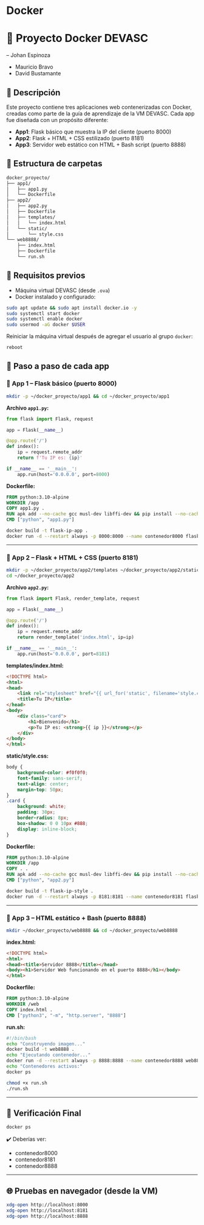 # Docker

# 🐳 Proyecto Docker DEVASC 
– Johan Espinoza
- Mauricio Bravo
- David Bustamante

## 📘 Descripción

Este proyecto contiene tres aplicaciones web contenerizadas con Docker, creadas como parte de la guía de aprendizaje de la VM DEVASC. Cada app fue diseñada con un propósito diferente:

- **App1**: Flask básico que muestra la IP del cliente (puerto 8000)
- **App2**: Flask + HTML + CSS estilizado (puerto 8181)
- **App3**: Servidor web estático con HTML + Bash script (puerto 8888)

## 📁 Estructura de carpetas

```bash
docker_proyecto/
├── app1/
│   ├── app1.py
│   └── Dockerfile
├── app2/
│   ├── app2.py
│   ├── Dockerfile
│   ├── templates/
│   │   └── index.html
│   └── static/
│       └── style.css
└── web8888/
    ├── index.html
    ├── Dockerfile
    └── run.sh
```

## 🔧 Requisitos previos

- Máquina virtual DEVASC (desde `.ova`)
- Docker instalado y configurado:

```bash
sudo apt update && sudo apt install docker.io -y
sudo systemctl start docker
sudo systemctl enable docker
sudo usermod -aG docker $USER
```

Reiniciar la máquina virtual después de agregar el usuario al grupo `docker`:

```bash
reboot
```

## 🚀 Paso a paso de cada app

### 🔹 App 1 – Flask básico (puerto 8000)

```bash
mkdir -p ~/docker_proyecto/app1 && cd ~/docker_proyecto/app1
```

**Archivo `app1.py`:**

```python
from flask import Flask, request

app = Flask(__name__)

@app.route('/')
def index():
    ip = request.remote_addr
    return f'Tu IP es: {ip}'

if __name__ == '__main__':
    app.run(host='0.0.0.0', port=8000)
```

**Dockerfile:**

```Dockerfile
FROM python:3.10-alpine
WORKDIR /app
COPY app1.py .
RUN apk add --no-cache gcc musl-dev libffi-dev && pip install --no-cache-dir --progress-bar off flask
CMD ["python", "app1.py"]
```

```bash
docker build -t flask-ip-app .
docker run -d --restart always -p 8000:8000 --name contenedor8000 flask-ip-app
```

---

### 🔹 App 2 – Flask + HTML + CSS (puerto 8181)

```bash
mkdir -p ~/docker_proyecto/app2/templates ~/docker_proyecto/app2/static
cd ~/docker_proyecto/app2
```

**Archivo `app2.py`:**

```python
from flask import Flask, render_template, request

app = Flask(__name__)

@app.route('/')
def index():
    ip = request.remote_addr
    return render_template('index.html', ip=ip)

if __name__ == '__main__':
    app.run(host='0.0.0.0', port=8181)
```

**templates/index.html:**

```html
<!DOCTYPE html>
<html>
<head>
    <link rel="stylesheet" href="{{ url_for('static', filename='style.css') }}">
    <title>Tu IP</title>
</head>
<body>
    <div class="card">
        <h1>Bienvenido</h1>
        <p>Tu IP es: <strong>{{ ip }}</strong></p>
    </div>
</body>
</html>
```

**static/style.css:**

```css
body {
    background-color: #f0f0f0;
    font-family: sans-serif;
    text-align: center;
    margin-top: 50px;
}
.card {
    background: white;
    padding: 30px;
    border-radius: 8px;
    box-shadow: 0 0 10px #888;
    display: inline-block;
}
```

**Dockerfile:**

```Dockerfile
FROM python:3.10-alpine
WORKDIR /app
COPY . .
RUN apk add --no-cache gcc musl-dev libffi-dev && pip install --no-cache-dir --progress-bar off flask
CMD ["python", "app2.py"]
```

```bash
docker build -t flask-ip-style .
docker run -d --restart always -p 8181:8181 --name contenedor8181 flask-ip-style
```

---

### 🔹 App 3 – HTML estático + Bash (puerto 8888)

```bash
mkdir ~/docker_proyecto/web8888 && cd ~/docker_proyecto/web8888
```

**index.html:**

```html
<!DOCTYPE html>
<html>
<head><title>Servidor 8888</title></head>
<body><h1>Servidor Web funcionando en el puerto 8888</h1></body>
</html>
```

**Dockerfile:**

```Dockerfile
FROM python:3.10-alpine
WORKDIR /web
COPY index.html .
CMD ["python3", "-m", "http.server", "8888"]
```

**run.sh:**

```bash
#!/bin/bash
echo "Construyendo imagen..."
docker build -t web8888 .
echo "Ejecutando contenedor..."
docker run -d --restart always -p 8888:8888 --name contenedor8888 web8888
echo "Contenedores activos:"
docker ps
```

```bash
chmod +x run.sh
./run.sh
```

---

## 🔁 Verificación Final

```bash
docker ps
```

✔️ Deberías ver:

- contenedor8000
- contenedor8181
- contenedor8888

---

## 🌐 Pruebas en navegador (desde la VM)

```bash
xdg-open http://localhost:8000
xdg-open http://localhost:8181
xdg-open http://localhost:8888
```
